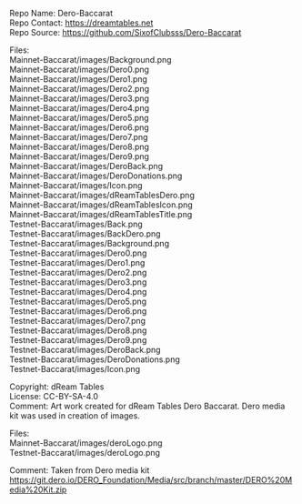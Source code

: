 Repo Name: Dero-Baccarat  
Repo Contact:  <https://dreamtables.net>  
Repo Source: <https://github.com/SixofClubsss/Dero-Baccarat>  

Files:  
 Mainnet-Baccarat/images/Background.png  
 Mainnet-Baccarat/images/Dero0.png  
 Mainnet-Baccarat/images/Dero1.png  
 Mainnet-Baccarat/images/Dero2.png  
 Mainnet-Baccarat/images/Dero3.png  
 Mainnet-Baccarat/images/Dero4.png  
 Mainnet-Baccarat/images/Dero5.png  
 Mainnet-Baccarat/images/Dero6.png  
 Mainnet-Baccarat/images/Dero7.png  
 Mainnet-Baccarat/images/Dero8.png  
 Mainnet-Baccarat/images/Dero9.png  
 Mainnet-Baccarat/images/DeroBack.png  
 Mainnet-Baccarat/images/DeroDonations.png  
 Mainnet-Baccarat/images/Icon.png  
 Mainnet-Baccarat/images/dReamTablesDero.png  
 Mainnet-Baccarat/images/dReamTablesIcon.png  
 Mainnet-Baccarat/images/dReamTablesTitle.png  
 Testnet-Baccarat/images/Back.png  
 Testnet-Baccarat/images/BackDero.png  
 Testnet-Baccarat/images/Background.png  
 Testnet-Baccarat/images/Dero0.png  
 Testnet-Baccarat/images/Dero1.png  
 Testnet-Baccarat/images/Dero2.png  
 Testnet-Baccarat/images/Dero3.png  
 Testnet-Baccarat/images/Dero4.png  
 Testnet-Baccarat/images/Dero5.png  
 Testnet-Baccarat/images/Dero6.png  
 Testnet-Baccarat/images/Dero7.png  
 Testnet-Baccarat/images/Dero8.png  
 Testnet-Baccarat/images/Dero9.png  
 Testnet-Baccarat/images/DeroBack.png  
 Testnet-Baccarat/images/DeroDonations.png  
 Testnet-Baccarat/images/Icon.png  
 
Copyright: dReam Tables   
License: CC-BY-SA-4.0  
Comment: Art work created for dReam Tables Dero Baccarat. Dero media kit was used in creation of images.  





Files:  
 Mainnet-Baccarat/images/deroLogo.png  
 Testnet-Baccarat/images/deroLogo.png  
 
Comment: Taken from Dero media kit <https://git.dero.io/DERO_Foundation/Media/src/branch/master/DERO%20Media%20Kit.zip>

